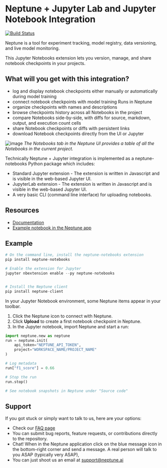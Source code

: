 # Neptune + Jupyter Lab and Jupyter Notebook Integration
[![Build Status](https://travis-ci.org/neptune-ai/neptune-notebooks.svg?branch=master)](https://travis-ci.org/neptune-ai/neptune-notebooks)

Neptune is a tool for experiment tracking, model registry, data versioning, and live model monitoring. 

This Jupyter Notebooks extension lets you version, manage, and share notebook checkpoints in your projects.

## What will you get with this integration? 

* log and display notebook checkpoints either manually or automatically during model training
* connect notebook checkpoints with model training Runs in Neptune
* organize checkpoints with names and descriptions 
* browse checkpoints history across all Notebooks in the project
* compare Notebooks side-by-side, with diffs for source, markdown, output, and execution count cells
* share Notebook checkpoints or diffs with persistent links
* download Notebook checkpoints directly from the UI or Jupyter 

![image](https://user-images.githubusercontent.com/97611089/160645173-d42d4436-f309-4b51-b583-518ce19948f1.png)
*The Notebooks tab in the Neptune UI provides a table of all the Notebooks in the current project.*

Technically Neptune + Jupyter integration is implemented as a neptune-notebooks Python package which includes:
* Standard Jupyter extension - The extension is written in Javascript and is visible in the web-based Jupyter UI. 
* JupyterLab extension - The extension is written in Javascript and is visible in the web-based Jupyter UI.
* A very basic CLI (command line interface) for uploading notebooks.

## Resources

* [Documentation](https://docs.neptune.ai/integrations-and-supported-tools/ide-and-notebooks/jupyter-lab-and-jupyter-notebook)
* [Example notebook in the Neptune app](https://app.neptune.ai/neptune-ai/credit-default-prediction/n/exploring-application-table-ac75c237-1630-4109-b532-dd125badec0e/ca1df3be-b2e4-4b26-99d6-b7e98a3d4273)

## Example

```python
# On the command line, install the neptune-notebooks extension
pip install neptune-notebooks

# Enable the extension for Jupyter
jupyter nbextension enable --py neptune-notebooks


# Install the Neptune client
pip install neptune-client
```

In your Jupyter Notebook environment, some Neptune items appear in your toolbar.
1. Click the Neptune icon to connect with Neptune.
2. Click **Upload** to create a first notebook checkpoint in Neptune.
3. In the Jupyter notebook, import Neptune and start a run:

```python
import neptune.new as neptune
run = neptune.init(
    api_token="NEPTUNE_API_TOKEN",
    project="WORKSPACE_NAME/PROJECT_NAME"
)

# Log metadata
run["f1_score"] = 0.66

# Stop the run
run.stop()

# See notebook snapshots in Neptune under "Source code"
```

## Support

If you got stuck or simply want to talk to us, here are your options:

* Check our [FAQ page](https://docs.neptune.ai/getting-started/getting-help#frequently-asked-questions)
* You can submit bug reports, feature requests, or contributions directly to the repository.
* Chat! When in the Neptune application click on the blue message icon in the bottom-right corner and send a message. A real person will talk to you ASAP (typically very ASAP),
* You can just shoot us an email at support@neptune.ai



